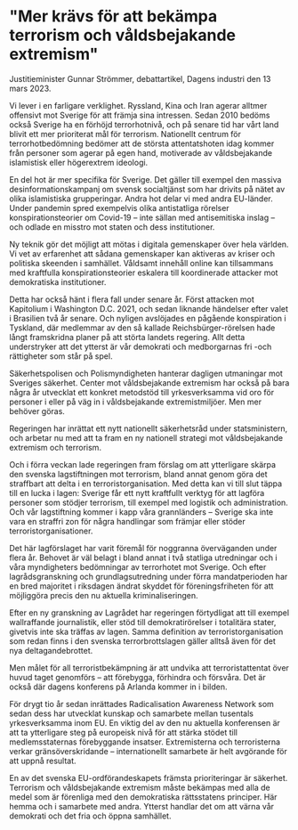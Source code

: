 # "Mer krävs för att bekämpa terrorism och våldsbejakande extremism"

Justitieminister Gunnar Strömmer, debattartikel, Dagens industri den 13 mars 2023\.


Vi lever i en farligare verklighet. Ryssland, Kina och Iran agerar alltmer offensivt mot Sverige för att främja sina intressen. Sedan 2010 bedöms också Sverige ha en förhöjd terrorhotnivå, och på senare tid har vårt land blivit ett mer prioriterat mål för terrorism. Nationellt centrum för terrorhotbedömning bedömer att de största attentatshoten idag kommer från personer som agerar på egen hand, motiverade av våldsbejakande islamistisk eller högerextrem ideologi.

En del hot är mer specifika för Sverige. Det gäller till exempel den massiva desinformationskampanj om svensk socialtjänst som har drivits på nätet av olika islamistiska grupperingar. Andra hot delar vi med andra EU\-länder. Under pandemin spred exempelvis olika antistatliga rörelser konspirationsteorier om Covid\-19 – inte sällan med antisemitiska inslag – och odlade en misstro mot staten och dess institutioner.

Ny teknik gör det möjligt att mötas i digitala gemenskaper över hela världen. Vi vet av erfarenhet att sådana gemenskaper kan aktiveras av kriser och politiska skeenden i samhället. Våldsamt innehåll online kan tillsammans med kraftfulla konspirationsteorier eskalera till koordinerade attacker mot demokratiska institutioner.

Detta har också hänt i flera fall under senare år. Först attacken mot Kapitolium i Washington D.C. 2021, och sedan liknande händelser efter valet i Brasilien två år senare. Och nyligen avslöjades en pågående konspiration i Tyskland, där medlemmar av den så kallade Reichsbürger\-rörelsen hade långt framskridna planer på att störta landets regering. Allt detta understryker att det ytterst är vår demokrati och medborgarnas fri \-och rättigheter som står på spel.

Säkerhetspolisen och Polismyndigheten hanterar dagligen utmaningar mot Sveriges säkerhet. Center mot våldsbejakande extremism har också på bara några år utvecklat ett konkret metodstöd till yrkesverksamma vid oro för personer i eller på väg in i våldsbejakande extremistmiljöer. Men mer behöver göras.

Regeringen har inrättat ett nytt nationellt säkerhetsråd under statsministern, och arbetar nu med att ta fram en ny nationell strategi mot våldsbejakande extremism och terrorism.

Och i förra veckan lade regeringen fram förslag om att ytterligare skärpa den svenska lagstiftningen mot terrorism, bland annat genom göra det straffbart att delta i en terroristorganisation. Med detta kan vi till slut täppa till en lucka i lagen: Sverige får ett nytt kraftfullt verktyg för att lagföra personer som stödjer terrorism, till exempel med logistik och administration. Och vår lagstiftning kommer i kapp våra grannländers – Sverige ska inte vara en straffri zon för några handlingar som främjar eller stöder terroristorganisationer.

Det här lagförslaget har varit föremål för noggranna överväganden under flera år. Behovet är väl belagt i bland annat i två statliga utredningar och i våra myndigheters bedömningar av terrorhotet mot Sverige. Och efter lagrådsgranskning och grundlagsutredning under förra mandatperioden har en bred majoritet i riksdagen ändrat skyddet för föreningsfriheten för att möjliggöra precis den nu aktuella kriminaliseringen.

Efter en ny granskning av Lagrådet har regeringen förtydligat att till exempel wallraffande journalistik, eller stöd till demokratirörelser i totalitära stater, givetvis inte ska träffas av lagen. Samma definition av terroristorganisation som redan finns i den svenska terrorbrottslagen gäller alltså även för det nya deltagandebrottet.

Men målet för all terroristbekämpning är att undvika att terroristattentat över huvud taget genomförs – att förebygga, förhindra och försvåra. Det är också där dagens konferens på Arlanda kommer in i bilden.

För drygt tio år sedan inrättades Radicalisation Awareness Network som sedan dess har utvecklat kunskap och samarbete mellan tusentals yrkesverksamma inom EU. En viktig del av den nu aktuella konferensen är att ta ytterligare steg på europeisk nivå för att stärka stödet till medlemsstaternas förebyggande insatser. Extremisterna och terroristerna verkar gränsöverskridande – internationellt samarbete är helt avgörande för att uppnå resultat.

En av det svenska EU\-ordförandeskapets främsta prioriteringar är säkerhet. Terrorism och våldsbejakande extremism måste bekämpas med alla de medel som är förenliga med den demokratiska rättsstatens principer. Här hemma och i samarbete med andra. Ytterst handlar det om att värna vår demokrati och det fria och öppna samhället.
